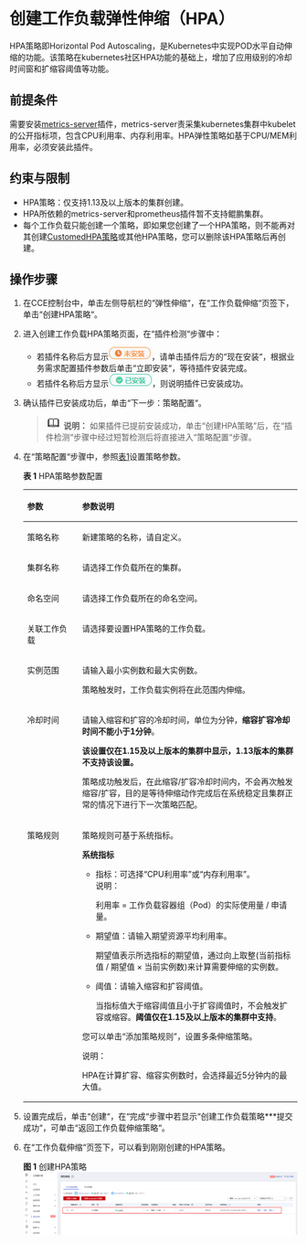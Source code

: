 # 创建工作负载弹性伸缩（HPA）<a name="cce_01_0208"></a>

HPA策略即Horizontal Pod Autoscaling，是Kubernetes中实现POD水平自动伸缩的功能。该策略在kubernetes社区HPA功能的基础上，增加了应用级别的冷却时间窗和扩缩容阈值等功能。

## 前提条件<a name="section194973810277"></a>

需要安装[metrics-server](metrics-server.md)插件，metrics-server责采集kubernetes集群中kubelet的公开指标项，包含CPU利用率、内存利用率。HPA弹性策略如基于CPU/MEM利用率，必须安装此插件。


## 约束与限制<a name="section107429267459"></a>

-   HPA策略：仅支持1.13及以上版本的集群创建。
-   HPA所依赖的metrics-server和prometheus插件暂不支持鲲鹏集群。
-   每个工作负载只能创建一个策略，即如果您创建了一个HPA策略，则不能再对其创建[CustomedHPA策略](创建工作负载弹性伸缩（CustomedHPA）.md)或其他HPA策略，您可以删除该HPA策略后再创建。

## 操作步骤<a name="section12371183611583"></a>

1.  在CCE控制台中，单击左侧导航栏的“弹性伸缩“，在“工作负载伸缩“页签下，单击“创建HPA策略“。
2.  进入创建工作负载HPA策略页面，在“插件检测“步骤中：
    -   若插件名称后方显示![](figures/zh-cn_image_0259716601.png)，请单击插件后方的“现在安装“，根据业务需求配置插件参数后单击“立即安装“，等待插件安装完成。
    -   若插件名称后方显示![](figures/zh-cn_image_0259714782.png)，则说明插件已安装成功。

3.  确认插件已安装成功后，单击“下一步：策略配置“。

    >![](public_sys-resources/icon-note.gif) **说明：** 
    >如果插件已提前安装成功，单击“创建HPA策略”后，在“插件检测“步骤中经过短暂检测后将直接进入“策略配置“步骤。

4.  在“策略配置“步骤中，参照[表1](#table8638121213265)设置策略参数。

    **表 1**  HPA策略参数配置

    <a name="table8638121213265"></a>
    <table><thead align="left"><tr id="row10638181262612"><th class="cellrowborder" valign="top" width="20.02%" id="mcps1.2.3.1.1"><p id="p1063821214265"><a name="p1063821214265"></a><a name="p1063821214265"></a>参数</p>
    </th>
    <th class="cellrowborder" valign="top" width="79.97999999999999%" id="mcps1.2.3.1.2"><p id="p1638181232617"><a name="p1638181232617"></a><a name="p1638181232617"></a>参数说明</p>
    </th>
    </tr>
    </thead>
    <tbody><tr id="row1922964644615"><td class="cellrowborder" valign="top" width="20.02%" headers="mcps1.2.3.1.1 "><p id="p9231104613468"><a name="p9231104613468"></a><a name="p9231104613468"></a>策略名称</p>
    </td>
    <td class="cellrowborder" valign="top" width="79.97999999999999%" headers="mcps1.2.3.1.2 "><p id="p285719544104"><a name="p285719544104"></a><a name="p285719544104"></a>新建策略的名称，请自定义。</p>
    </td>
    </tr>
    <tr id="row42961494311"><td class="cellrowborder" valign="top" width="20.02%" headers="mcps1.2.3.1.1 "><p id="p2714182116117"><a name="p2714182116117"></a><a name="p2714182116117"></a>集群名称</p>
    </td>
    <td class="cellrowborder" valign="top" width="79.97999999999999%" headers="mcps1.2.3.1.2 "><p id="p161283411302"><a name="p161283411302"></a><a name="p161283411302"></a>请选择工作负载所在的集群。</p>
    </td>
    </tr>
    <tr id="row12321131519262"><td class="cellrowborder" valign="top" width="20.02%" headers="mcps1.2.3.1.1 "><p id="p14322181522614"><a name="p14322181522614"></a><a name="p14322181522614"></a>命名空间</p>
    </td>
    <td class="cellrowborder" valign="top" width="79.97999999999999%" headers="mcps1.2.3.1.2 "><p id="p1950113815188"><a name="p1950113815188"></a><a name="p1950113815188"></a>请选择工作负载所在的命名空间。</p>
    </td>
    </tr>
    <tr id="row1063812126263"><td class="cellrowborder" valign="top" width="20.02%" headers="mcps1.2.3.1.1 "><p id="p15639812122620"><a name="p15639812122620"></a><a name="p15639812122620"></a>关联工作负载</p>
    </td>
    <td class="cellrowborder" valign="top" width="79.97999999999999%" headers="mcps1.2.3.1.2 "><p id="p1520317181911"><a name="p1520317181911"></a><a name="p1520317181911"></a>请选择要设置HPA策略的工作负载。</p>
    </td>
    </tr>
    <tr id="row6649879161231"><td class="cellrowborder" valign="top" width="20.02%" headers="mcps1.2.3.1.1 "><p id="p1769363161231"><a name="p1769363161231"></a><a name="p1769363161231"></a>实例范围</p>
    </td>
    <td class="cellrowborder" valign="top" width="79.97999999999999%" headers="mcps1.2.3.1.2 "><p id="p833113449476"><a name="p833113449476"></a><a name="p833113449476"></a>请输入最小实例数和最大实例数。</p>
    <p id="p9100682161231"><a name="p9100682161231"></a><a name="p9100682161231"></a>策略触发时，工作负载实例将在此范围内伸缩。</p>
    </td>
    </tr>
    <tr id="row22668444436"><td class="cellrowborder" valign="top" width="20.02%" headers="mcps1.2.3.1.1 "><p id="p426616448432"><a name="p426616448432"></a><a name="p426616448432"></a>冷却时间</p>
    </td>
    <td class="cellrowborder" valign="top" width="79.97999999999999%" headers="mcps1.2.3.1.2 "><p id="p1344913426116"><a name="p1344913426116"></a><a name="p1344913426116"></a>请输入缩容和扩容的冷却时间，单位为分钟，<strong id="b211841145615"><a name="b211841145615"></a><a name="b211841145615"></a>缩容扩容冷却时间不能小于1分钟</strong>。</p>
    <p id="p0735245104710"><a name="p0735245104710"></a><a name="p0735245104710"></a><strong id="b753810511926"><a name="b753810511926"></a><a name="b753810511926"></a>该设置仅在1.15及以上版本的集群中显示，1.13版本的集群不支持该设置。</strong></p>
    <p id="p142661744204313"><a name="p142661744204313"></a><a name="p142661744204313"></a>策略成功触发后，在此缩容/扩容冷却时间内，不会再次触发缩容/扩容，目的是等待伸缩动作完成后在系统稳定且集群正常的情况下进行下一次策略匹配。</p>
    </td>
    </tr>
    <tr id="row572593234714"><td class="cellrowborder" valign="top" width="20.02%" headers="mcps1.2.3.1.1 "><p id="p14725432104718"><a name="p14725432104718"></a><a name="p14725432104718"></a>策略规则</p>
    </td>
    <td class="cellrowborder" valign="top" width="79.97999999999999%" headers="mcps1.2.3.1.2 "><p id="p18192141410482"><a name="p18192141410482"></a><a name="p18192141410482"></a>策略规则可基于系统指标。</p>
    <p id="p1287715471508"><a name="p1287715471508"></a><a name="p1287715471508"></a><strong id="b18454121017616"><a name="b18454121017616"></a><a name="b18454121017616"></a>系统指标</strong></p>
    <a name="ul56611653205511"></a><a name="ul56611653205511"></a><ul id="ul56611653205511"><li>指标：可选择<span class="uicontrol" id="uicontrol17979142025717"><a name="uicontrol17979142025717"></a><a name="uicontrol17979142025717"></a>“CPU利用率”</span>或<span class="uicontrol" id="uicontrol48221818165719"><a name="uicontrol48221818165719"></a><a name="uicontrol48221818165719"></a>“内存利用率”</span>。<div class="note" id="note1751133503518"><a name="note1751133503518"></a><a name="note1751133503518"></a><span class="notetitle"> 说明： </span><div class="notebody"><p id="p12511735183515"><a name="p12511735183515"></a><a name="p12511735183515"></a>利用率 = 工作负载容器组（Pod）的实际使用量 / 申请量。</p>
    </div></div>
    </li><li>期望值：请输入期望资源平均利用率。<p id="p541111525356"><a name="p541111525356"></a><a name="p541111525356"></a>期望值表示所选指标的期望值，通过向上取整(当前指标值 / 期望值 × 当前实例数)来计算需要伸缩的实例数。</p>
    </li><li>阈值：请输入缩容和扩容阈值。<p id="p795694153617"><a name="p795694153617"></a><a name="p795694153617"></a>当指标值大于缩容阈值且小于扩容阈值时，不会触发扩容或缩容。<strong id="b5203123414405"><a name="b5203123414405"></a><a name="b5203123414405"></a>阈值仅在1.15及以上版本的集群中支持</strong>。</p>
    </li></ul>
    <p id="p162368519564"><a name="p162368519564"></a><a name="p162368519564"></a>您可以单击<span class="uicontrol" id="uicontrol14739184295617"><a name="uicontrol14739184295617"></a><a name="uicontrol14739184295617"></a>“添加策略规则”</span>，设置多条伸缩策略。</p>
    <div class="note" id="note766672912376"><a name="note766672912376"></a><a name="note766672912376"></a><span class="notetitle"> 说明： </span><div class="notebody"><p id="p4667729193716"><a name="p4667729193716"></a><a name="p4667729193716"></a>HPA在计算扩容、缩容实例数时，会选择最近5分钟内的最大值。</p>
    </div></div>
    </td>
    </tr>
    </tbody>
    </table>

5.  设置完成后，单击“创建“，在“完成“步骤中若显示“创建工作负载策略\*\*\*提交成功“，可单击“返回工作负载伸缩策略“。
6.  在“工作负载伸缩“页签下，可以看到刚刚创建的HPA策略。

    **图 1**  创建HPA策略<a name="fig196162491011"></a>  
    ![](figures/创建HPA策略.png "创建HPA策略")


